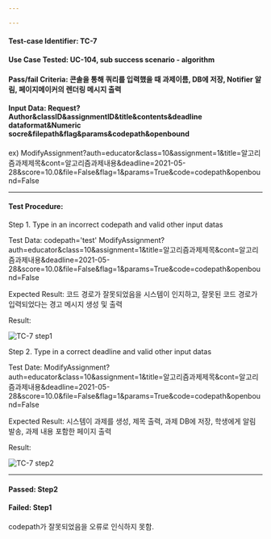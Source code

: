 ```yaml
---

---
```


#### Test-case Identifier: TC-7

#### Use Case Tested: UC-104, sub success scenario - algorithm

#### Pass/fail Criteria: 콘솔을 통해 쿼리를 입력했을 때 과제이름, DB에 저장, Notifier 알림, 페이지메이커의 렌더링 메시지 출력

#### Input Data: Request?Author&classID&assignmentID&title&contents&deadline dataformat&Numeric socre&filepath&flag&params&codepath&openbound

ex) ModifyAssignment?auth=educator&class=10&assignment=1&title=알고리즘과제제목&cont=알고리즘과제내용&deadline=2021-05-28&score=10.0&file=False&flag=1&params=True&code=codepath&openbound=False

------

#### Test Procedure:

Step 1. Type in an incorrect codepath and  valid other input datas

Test Data: codepath='test'
	ModifyAssignment?auth=educator&class=10&assignment=1&title=알고리즘과제제목&cont=알고리즘과제내용&deadline=2021-05-28&score=10.0&file=False&flag=1&params=True&code=codepath&openbound=False

Expected Result: 코드 경로가 잘못되었음을 시스템이 인지하고, 잘못된 코드 경로가 입력되었다는 경고 메시지 생성 및 출력

Result:

![TC-7 step1](https://user-images.githubusercontent.com/51692363/120156567-0fd70a00-c22d-11eb-9e9b-f4459115c480.JPG)

Step 2. Type in a correct deadline and valid other input datas

Test Date: ModifyAssignment?auth=educator&class=10&assignment=1&title=알고리즘과제제목&cont=알고리즘과제내용&deadline=2021-05-28&score=10.0&file=False&flag=1&params=True&code=codepath&openbound=False

Expected Result: 시스템이 과제를 생성, 제목 출력, 과제 DB에 저장, 학생에게 알림 발송, 과제 내용 포함한 페이지 출력

Result:

![TC-7 step2](https://user-images.githubusercontent.com/51692363/120156572-11083700-c22d-11eb-935d-416acfc90d01.JPG)

------

#### Passed: Step2

#### Failed: Step1

codepath가 잘못되었음을 오류로 인식하지 못함.